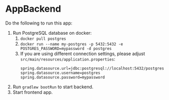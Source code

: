 # AppBackend

Do the following to run this app:

1. Run PostgreSQL database on docker:
   1. `docker pull postgres`
   2. `docker run --name my-postgres -p 5432:5432 -e POSTGRES_PASSWORD=mypassword -d postgres`
   3. If you are using different connection settings, please adjust `src/main/resources/application.properties`:
       ```
       spring.datasource.url=jdbc:postgresql://localhost:5432/postgres
       spring.datasource.username=postgres
       spring.datasource.password=mypassword
       ```
2. Run `gradlew bootRun` to start backend.
3. Start frontend app.